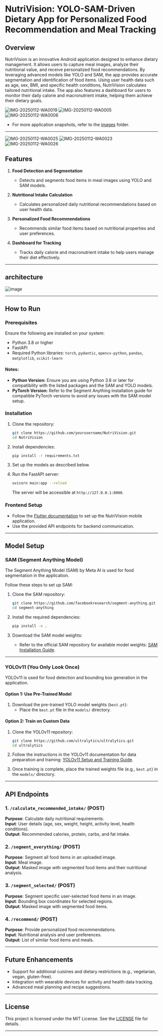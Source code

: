 # NutriVision: YOLO-SAM-Driven Dietary App for Personalized Food Recommendation and Meal Tracking

## Overview

NutriVision is an innovative Android application designed to enhance dietary management. It allows users to capture meal images, analyze their nutritional value, and receive personalized food recommendations. By leveraging advanced models like YOLO and SAM, the app provides accurate segmentation and identification of food items. Using user health data such as age, sex, BMI, and specific health conditions, NutriVision calculates tailored nutritional intake. The app also features a dashboard for users to monitor their daily calorie and macronutrient intake, helping them achieve their dietary goals.

![IMG-20250112-WA0019](https://github.com/user-attachments/assets/fe7df05c-c839-4ece-9d00-e62c3ca836d7)   ![IMG-20250112-WA0005](https://github.com/user-attachments/assets/92afb8ac-5e12-4678-8779-e46572bd6f23)  ![IMG-20250112-WA0006](https://github.com/user-attachments/assets/cca8e38b-7640-4cf2-8505-cd880ee3d660)

- For more application snapshots, refer to the [images](https://github.com/Dhanush0R/NutriVision-YOLO-SAM-Driven-Dietary-App/edit/master/images) folder.


---
![IMG-20250112-WA0025](https://github.com/user-attachments/assets/9ffb2701-6c04-47e4-a756-bffa7b81c5d9)   ![IMG-20250112-WA0023](https://github.com/user-attachments/assets/881c4432-94a0-4e4a-a810-c62cebbc3495)   ![IMG-20250112-WA0026](https://github.com/user-attachments/assets/241a77b0-80f1-4031-a653-7d6608236463)

## Features

1. **Food Detection and Segmentation**  
   - Detects and segments food items in meal images using YOLO and SAM models.

2. **Nutritional Intake Calculation**  
   - Calculates personalized daily nutritional recommendations based on user health data.

3. **Personalized Food Recommendations**  
   - Recommends similar food items based on nutritional properties and user preferences.

4. **Dashboard for Tracking**  
   - Tracks daily calorie and macronutrient intake to help users manage their diet effectively.

---

## architecture

![image](https://github.com/user-attachments/assets/516fc27b-690b-4d44-a08b-2b08bf1befa8)

---

## How to Run

### Prerequisites

Ensure the following are installed on your system:
- Python 3.8 or higher
- FastAPI
- Required Python libraries: `torch`, `pydantic`, `opencv-python`, `pandas`, `matplotlib`, `scikit-learn`
#### Notes:
 - **Python Version:** Ensure you are using Python 3.8 or later for compatibility with the listed packages and the SAM and YOLO models.
 - **PyTorch Version:** Refer to the Segment Anything installation guide for compatible PyTorch versions to avoid any issues with the SAM model setup.

### Installation

1. Clone the repository:
   ```bash
   git clone https://github.com/yourusername/NutriVision.git
   cd NutriVision
   ```

2. Install dependencies:
   ```bash
   pip install -r requirements.txt
   ```

3. Set up the models as described below.

4. Run the FastAPI server:
   ```bash
   uvicorn main:app --reload
   ```

   The server will be accessible at `http://127.0.0.1:8000`.

### Frontend Setup

- Follow the [Flutter documentation](https://flutter.dev/docs) to set up the NutriVision mobile application.
- Use the provided API endpoints for backend communication.

---

## Model Setup

### SAM (Segment Anything Model)

The Segment Anything Model (SAM) by Meta AI is used for food segmentation in the application.  

Follow these steps to set up SAM:  
1. Clone the SAM repository:
   ```bash
   git clone https://github.com/facebookresearch/segment-anything.git
   cd segment-anything
   ```

2. Install the required dependencies:
   ```bash
   pip install -e .
   ```

3. Download the SAM model weights:
   - Refer to the official SAM repository for available model weights: [SAM Installation Guide](https://github.com/facebookresearch/segment-anything?tab=readme-ov-file#installation).

---

### YOLOv11 (You Only Look Once)

YOLOv11 is used for food detection and bounding box generation in the application.  

#### Option 1: Use Pre-Trained Model
1. Download the pre-trained YOLO model weights (`best.pt`):
   - Place the `best.pt` file in the `models/` directory.

#### Option 2: Train on Custom Data
1. Clone the YOLOv11 repository:
   ```bash
   git clone https://github.com/ultralytics/ultralytics.git
   cd ultralytics
   ```

2. Follow the instructions in the YOLOv11 documentation for data preparation and training: [YOLOv11 Setup and Training Guide](https://github.com/ultralytics/ultralytics).  

3. Once training is complete, place the trained weights file (e.g., `best.pt`) in the `models/` directory.

---

## API Endpoints

### 1. `/calculate_recommended_intake/` (POST)  
   **Purpose**: Calculate daily nutritional requirements.  
   **Input**: User details (age, sex, weight, height, activity level, health conditions).  
   **Output**: Recommended calories, protein, carbs, and fat intake.

### 2. `/segment_everything/` (POST)  
   **Purpose**: Segment all food items in an uploaded image.  
   **Input**: Meal image.  
   **Output**: Masked image with segmented food items and their nutritional analysis.

### 3. `/segment_selected/` (POST)  
   **Purpose**: Segment specific user-selected food items in an image.  
   **Input**: Bounding box coordinates for selected regions.  
   **Output**: Masked image with segmented food items.

### 4. `/recommend/` (POST)  
   **Purpose**: Provide personalized food recommendations.  
   **Input**: Nutritional analysis and user preferences.  
   **Output**: List of similar food items and meals.

---

## Future Enhancements

- Support for additional cuisines and dietary restrictions (e.g., vegetarian, vegan, gluten-free).
- Integration with wearable devices for activity and health data tracking.
- Advanced meal planning and recipe suggestions.

---

## License

This project is licensed under the MIT License. See the [LICENSE](LICENSE) file for details.

---
